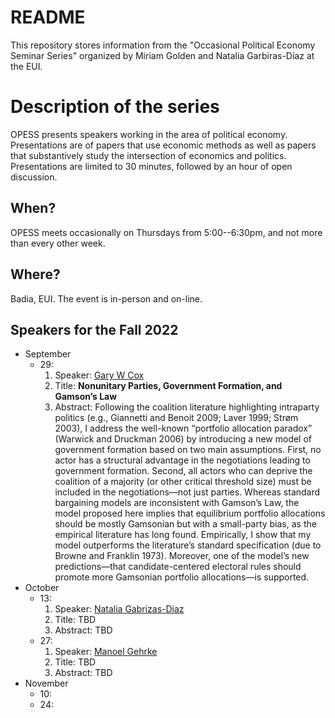 # README

This repository stores information from the "Occasional Political Economy Seminar Series" organized by Miriam Golden and Natalia Garbiras-Díaz at the EUI. 

# Description of the series

OPESS presents speakers working in the area of political economy. Presentations are of papers that use economic methods as well as papers that substantively study the intersection of economics and politics. Presentations are limited to 30 minutes, followed by an hour of open discussion. 

## When?

OPESS meets occasionally on Thursdays from 5:00--6:30pm, and not more than every other week. 

## Where? 

Badia, EUI. The event is in-person and on-line. 

## Speakers for the Fall 2022

  * September
    + 29: 
      1. Speaker: [Gary W Cox](https://gwcox.sites.stanford.edu/)
      2. Title: **Nonunitary Parties, Government Formation, and Gamson’s Law**
      3. Abstract: Following the coalition literature highlighting intraparty politics (e.g., Giannetti and Benoit 2009; Laver 1999; Strøm 2003), I address the well-known “portfolio allocation paradox” (Warwick and Druckman 2006) by introducing a new model of government formation based on two main assumptions. First, no actor has a structural advantage in the negotiations leading to government formation. Second, all actors who can deprive the coalition of a majority (or other critical threshold size) must be included in the negotiations—not just parties. Whereas standard bargaining models are inconsistent with Gamson’s Law, the model proposed here implies that equilibrium portfolio allocations should be mostly Gamsonian but with a small-party bias, as the empirical literature has long found. Empirically, I show that my model outperforms the literature’s standard specification (due to Browne and Franklin 1973). Moreover, one of the model’s new predictions—that candidate-centered electoral rules should promote more Gamsonian portfolio allocations—is supported. 
  * October
    + 13:
      1. Speaker: [Natalia Gabrizas-Diaz](https://www.eui.eu/people?id=natalia-garbiras-diaz)
      2. Title: TBD
      3. Abstract: TBD
    + 27: 
      1. Speaker: [Manoel Gehrke](https://manoelgehrke.com/)
      2. Title: TBD
      3. Abstract: TBD
   * November
     + 10:
     + 24: 
    
